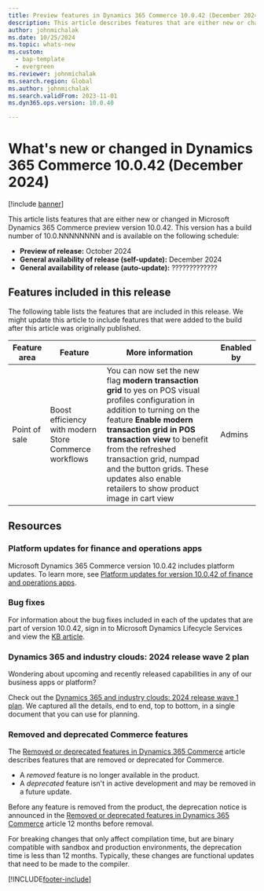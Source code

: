 ```yaml
---
title: Preview features in Dynamics 365 Commerce 10.0.42 (December 2024)
description: This article describes features that are either new or changed in Microsoft Dynamics 365 Commerce 10.0.42. 
author: johnmichalak
ms.date: 10/25/2024
ms.topic: whats-new
ms.custom: 
  - bap-template
  - evergreen
ms.reviewer: johnmichalak
ms.search.region: Global
ms.author: johnmichalak
ms.search.validFrom: 2023-11-01
ms.dyn365.ops.version: 10.0.40

---
```


# What's new or changed in Dynamics 365 Commerce 10.0.42 (December 2024)

[!include [banner](../includes/banner.md)]

This article lists features that are either new or changed in Microsoft Dynamics 365 Commerce preview version 10.0.42. This version has a build number of 10.0.NNNNNNNN and is available on the following schedule:

- **Preview of release:** October 2024
- **General availability of release (self-update):** December 2024
- **General availability of release (auto-update):** ?????????????

## Features included in this release

The following table lists the features that are included in this release. We might update this article to include features that were added to the build after this article was originally published.

| Feature area | Feature | More information | Enabled by |
|---|---|---|---|
| Point of sale  | Boost efficiency with modern Store Commerce workflows  | You can now set the new flag **modern transaction grid** to yes on POS visual profiles configuration in addition to turning on the feature **Enable modern transaction grid in POS transaction view** to benefit from the refreshed transaction grid, numpad and the button grids. These updates also enable retailers to show product image in cart view  | Admins  |


## Resources

### Platform updates for finance and operations apps

Microsoft Dynamics 365 Commerce version 10.0.42 includes platform updates. To learn more, see [Platform updates for version 10.0.42 of finance and operations apps](../../fin-ops-core/fin-ops/get-started/whats-new-platform-updates-10-0-42.md). 
  
### Bug fixes

For information about the bug fixes included in each of the updates that are part of version 10.0.42, sign in to Microsoft Dynamics Lifecycle Services and view the [KB article](https://fix.lcs.dynamics.com/Issue/Details?bugId=NNNNNNN).

### Dynamics 365 and industry clouds: 2024 release wave 2 plan

Wondering about upcoming and recently released capabilities in any of our business apps or platform?

Check out the [Dynamics 365 and industry clouds: 2024 release wave 1 plan](/dynamics365/release-plan/2024wave2/). We captured all the details, end to end, top to bottom, in a single document that you can use for planning.

### Removed and deprecated Commerce features

The [Removed or deprecated features in Dynamics 365 Commerce](removed-deprecated-features-commerce.md) article describes features that are removed or deprecated for Commerce.

- A *removed* feature is no longer available in the product.
- A *deprecated* feature isn't in active development and may be removed in a future update.

Before any feature is removed from the product, the deprecation notice is announced in the [Removed or deprecated features in Dynamics 365 Commerce](removed-deprecated-features-commerce.md) article 12 months before removal.

For breaking changes that only affect compilation time, but are binary compatible with sandbox and production environments, the deprecation time is less than 12 months. Typically, these changes are functional updates that need to be made to the compiler.

[!INCLUDE[footer-include](../../includes/footer-banner.md)]
